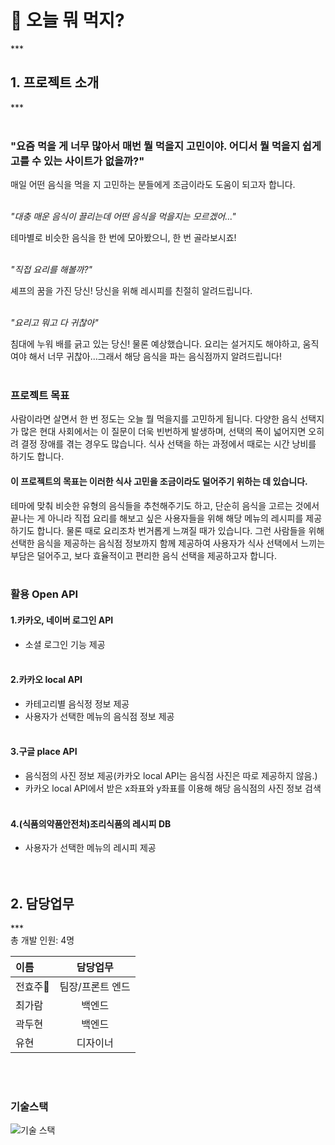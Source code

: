 # 🥘 오늘 뭐 먹지? 
***<br>
## 1. 프로젝트 소개<br>
***<br><br>
### "요즘 먹을 게 너무 많아서 매번 뭘 먹을지 고민이야. 어디서 뭘 먹을지 쉽게 고를 수 있는 사이트가 없을까?"


매일 어떤 음식을 먹을 지 고민하는 분들에게 조금이라도 도움이 되고자 합니다.<br><br>


*"대충 매운 음식이 끌리는데 어떤 음식을 먹을지는 모르겠어..."*

테마별로 비슷한 음식을 한 번에 모아봤으니, 한 번 골라보시죠!<br><br>


*"직접 요리를 해볼까?"*

셰프의 꿈을 가진 당신! 당신을 위해 레시피를 친절히 알려드립니다.<br><br>


*"요리고 뭐고 다 귀찮아"*

침대에 누워 배를 긁고 있는 당신! 물론 예상했습니다. 요리는 설거지도 해야하고, 움직여야 해서 너무 귀찮아...그래서 해당 음식을 파는 음식점까지 알려드립니다!<br><br>


### 프로젝트 목표<br>
사람이라면 살면서 한 번 정도는 오늘 뭘 먹을지를 고민하게 됩니다. 다양한 음식 선택지가 많은 현대 사회에서는 이 질문이 더욱 빈번하게 발생하며, 선택의 폭이 넓어지면 오히려 결정 장애를 겪는 경우도 많습니다. 식사 선택을 하는 과정에서 때로는 시간 낭비를 하기도 합니다.<br>
#### 이 프로젝트의 목표는 이러한 식사 고민을 조금이라도 덜어주기 위하는 데 있습니다.
테마에 맞춰 비슷한 유형의 음식들을 추천해주기도 하고, 단순히 음식을 고르는 것에서 끝나는 게 아니라 직접 요리를 해보고 싶은 사용자들을 위해 해당 메뉴의 레시피를 제공하기도 합니다.
물론 때로 요리조차 번거롭게 느껴질 때가 있습니다. 그런 사람들을 위해 선택한 음식을 제공하는 음식점 정보까지 함께 제공하여 사용자가 식사 선택에서 느끼는 부담은 덜어주고, 보다 효율적이고 편리한 음식 선택을 제공하고자 합니다.<br><br>

### 활용 Open API<br>
#### 1.카카오, 네이버 로그인 API

 - 소셜 로그인 기능 제공<br><br>

#### 2.카카오 local API

 - 카테고리별 음식정 정보 제공
 - 사용자가 선택한 메뉴의 음식점 정보 제공<br><br>

#### 3.구글 place API

 - 음식점의 사진 정보 제공(카카오 local API는 음식점 사진은 따로 제공하지 않음.)
 - 카카오 local API에서 받은 x좌표와 y좌표를 이용해 해당 음식점의 사진 정보 검색<br><br>

#### 4.(식품의약품안전처)조리식품의 레시피 DB

 - 사용자가 선택한 메뉴의 레시피 제공<br><br><br>

## 2. 담당업무<br>
***<br>
총 개발 인원: 4명

| 이름   | 담당업무      | 
|:--------|:----------:|
| 전효주👑 | 팀장/프론트 엔드 | 
| 최가람 | 백엔드       | 
| 곽두현 | 백엔드       | 
| 유현 | 디자이너       | 
<br><br>

### 기술스택
![기술 스택](https://github.com/user-attachments/assets/70102da0-3442-4e2e-87c1-95d720c3cfb3)
